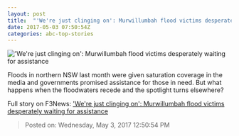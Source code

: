 ```yaml
---
layout: post
title:  "'We're just clinging on': Murwillumbah flood victims desperately waiting for assistance"
date: 2017-05-03 07:50:54Z
categories: abc-top-stories
---
```


!['We're just clinging on': Murwillumbah flood victims desperately waiting for assistance](http://www.abc.net.au/news/image/8493970-1x1-700x700.jpg)

Floods in northern NSW last month were given saturation coverage in the media and governments promised assistance for those in need. But what happens when the floodwaters recede and the spotlight turns elsewhere?


Full story on F3News: ['We're just clinging on': Murwillumbah flood victims desperately waiting for assistance](http://www.f3nws.com/n/gusUUC)

> Posted on: Wednesday, May 3, 2017 12:50:54 PM
